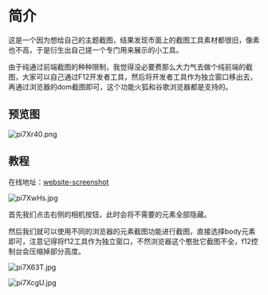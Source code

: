 # 简介

这是一个因为想给自己的主题截图，结果发现市面上的截图工具素材都很旧，像素也不高，于是衍生出自己搓一个专门用来展示的小工具。

由于纯通过前端截图的种种限制，我觉得没必要费那么大力气去做个纯前端的截图，大家可以自己通过F12开发者工具，然后将开发者工具作为独立窗口移出去，再通过浏览器的dom截图即可，这个功能火狐和谷歌浏览器都是支持的。

## 预览图

![pi7Xr40.png](https://s11.ax1x.com/2023/12/24/pi7Xr40.png)

## 教程

在线地址：[website-screenshot](https://mulingyuer.github.io/website-screenshot/)

![pi7XwHs.jpg](https://s11.ax1x.com/2023/12/24/pi7XwHs.jpg)

首先我们点击右侧的相机按钮，此时会将不需要的元素全部隐藏。

然后我们就可以使用不同的浏览器的元素截图功能进行截图，直接选择body元素即可，注意记得将f12工具作为独立窗口，不然浏览器这个憨批它截图不全，f12控制台会压缩掉部分高度。

![pi7X63T.jpg](https://s11.ax1x.com/2023/12/24/pi7X63T.jpg)

![pi7XcgU.jpg](https://s11.ax1x.com/2023/12/24/pi7XcgU.jpg)
